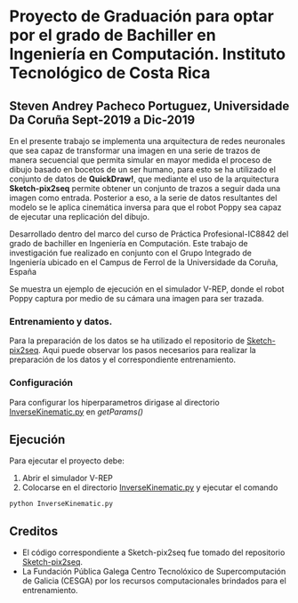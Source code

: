 # Proyecto de Graduación para optar por el grado de Bachiller en Ingeniería en Computación. Instituto Tecnológico de Costa Rica
## Steven Andrey Pacheco Portuguez, Universidade Da Coruña Sept-2019 a Dic-2019
En el presente trabajo se implementa una arquitectura de redes neuronales que sea capaz de transformar una imagen en una serie de trazos de manera secuencial que permita simular en mayor medida el proceso de dibujo basado en bocetos de un ser humano, para esto se ha utilizado el conjunto de datos de **QuickDraw!**, que mediante el uso de la arquitectura **Sketch-pix2seq** permite obtener un conjunto de trazos a seguir dada una imagen como entrada. Posterior a eso, a la serie de datos resultantes del modelo se le aplica cinemática inversa para que el robot Poppy sea capaz de ejecutar una replicación del dibujo. 

Desarrollado dentro del marco del curso de Práctica Profesional-IC8842 del grado de bachiller en Ingeniería en Computación. Este trabajo de investigación fue realizado en conjunto con el Grupo Integrado de Ingeniería ubicado en el Campus de Ferrol de la Universidade da Coruña, España

Se muestra un ejemplo de ejecución en el simulador V-REP, donde el robot Poppy captura por medio de su cámara una imagen para ser trazada.

### Entrenamiento y datos.
Para la preparación de los datos se ha utilizado el repositorio de [Sketch-pix2seq](https://github.com/MarkMoHR/sketch-pix2seq). Aqui puede observar los pasos necesarios para realizar la preparación de los datos y  el correspondiente entrenamiento.

### Configuración
Para configurar los hiperparametros dirigase al directorio [InverseKinematic.py](./InverseKinematic/code/InverseKinematic.py) en *getParams()*

## Ejecución
Para ejecutar el proyecto debe:
1. Abrir el simulador V-REP
2. Colocarse en el directorio [InverseKinematic.py](./InverseKinematic/code) y ejecutar el comando  
```
python InverseKinematic.py
 ```

## Creditos
- El código correspondiente a Sketch-pix2seq fue tomado del repositorio [Sketch-pix2seq](https://github.com/MarkMoHR/sketch-pix2seq).
- La Fundación Pública Galega Centro Tecnolóxico de Supercomputación de Galicia (CESGA) por los recursos computacionales brindados para el entrenamiento. 
